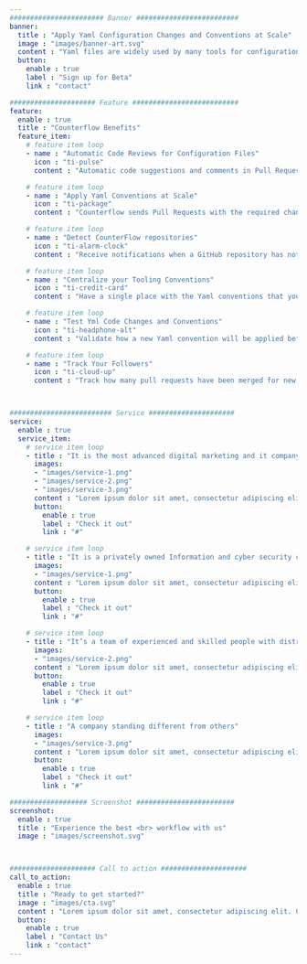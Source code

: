 ```yaml
---
####################### Banner #########################
banner:
  title : "Apply Yaml Configuration Changes and Conventions at Scale"
  image : "images/banner-art.svg"
  content : "Yaml files are widely used by many tools for configuration purposes: GitHub Actions, Kubernetes, Travis, Spinnaker, AWS Cloud Formation, Google Cloud, Ansible, Docker Compose, Open Shift, etc.. It is very hard to manage conventions at scale. Counterflow is a GitHub bot to help you to apply changes and enforce conventions to yaml files in all your repositories from Slack"
  button:
    enable : true
    label : "Sign up for Beta"
    link : "contact"

##################### Feature ##########################
feature:
  enable : true
  title : "Counterflow Benefits"
  feature_item:
    # feature item loop
    - name : "Automatic Code Reviews for Configuration Files"
      icon : "ti-pulse"
      content : "Automatic code suggestions and comments in Pull Requests to share enforce your yaml conventions"

    # feature item loop
    - name : "Apply Yaml Conventions at Scale"
      icon : "ti-package"
      content : "Counterflow sends Pull Requests with the required changes to all your repositories from a single Slack command"

    # feature item loop
    - name : "Detect CounterFlow repositories"
      icon : "ti-alarm-clock"
      content : "Receive notifications when a GitHub repository has not applied or has decided to violate a Yaml convention after a deadline"

    # feature item loop
    - name : "Centralize your Tooling Conventions"
      icon : "ti-credit-card"
      content : "Have a single place with the Yaml conventions that you want to reinforce in all your repositories."

    # feature item loop
    - name : "Test Yml Code Changes and Conventions"
      icon : "ti-headphone-alt"
      content : "Validate how a new Yaml convention will be applied before sending Pull Requests"

    # feature item loop
    - name : "Track Your Followers"
      icon : "ti-cloud-up"
      content : "Track how many pull requests have been merged for new conventions and which pull requests are violating them"



######################### Service #####################
service:
  enable : true
  service_item:
    # service item loop
    - title : "It is the most advanced digital marketing and it company."
      images:
      - "images/service-1.png"
      - "images/service-2.png"
      - "images/service-3.png"
      content : "Lorem ipsum dolor sit amet, consectetur adipiscing elit. Consequat tristique eget amet, tempus eu at consecttur. Leo facilisi nunc viverra tellus. Ac laoreet sit vel consquat. consectetur adipiscing elit. Consequat tristique eget amet, tempus eu at consecttur. Leo facilisi nunc viverra tellus. Ac laoreet sit vel consquat."
      button:
        enable : true
        label : "Check it out"
        link : "#"

    # service item loop
    - title : "It is a privately owned Information and cyber security company"
      images:
      - "images/service-1.png"
      content : "Lorem ipsum dolor sit amet, consectetur adipiscing elit. Consequat tristique eget amet, tempus eu at consecttur. Leo facilisi nunc viverra tellus. Ac laoreet sit vel consquat. consectetur adipiscing elit. Consequat tristique eget amet, tempus eu at consecttur. Leo facilisi nunc viverra tellus. Ac laoreet sit vel consquat."
      button:
        enable : true
        label : "Check it out"
        link : "#"

    # service item loop
    - title : "It’s a team of experienced and skilled people with distributions"
      images:
      - "images/service-2.png"
      content : "Lorem ipsum dolor sit amet, consectetur adipiscing elit. Consequat tristique eget amet, tempus eu at consecttur. Leo facilisi nunc viverra tellus. Ac laoreet sit vel consquat. consectetur adipiscing elit. Consequat tristique eget amet, tempus eu at consecttur. Leo facilisi nunc viverra tellus. Ac laoreet sit vel consquat."
      button:
        enable : true
        label : "Check it out"
        link : "#"

    # service item loop
    - title : "A company standing different from others"
      images:
      - "images/service-3.png"
      content : "Lorem ipsum dolor sit amet, consectetur adipiscing elit. Consequat tristique eget amet, tempus eu at consecttur. Leo facilisi nunc viverra tellus. Ac laoreet sit vel consquat. consectetur adipiscing elit. Consequat tristique eget amet, tempus eu at consecttur. Leo facilisi nunc viverra tellus. Ac laoreet sit vel consquat."
      button:
        enable : true
        label : "Check it out"
        link : "#"

################### Screenshot ########################
screenshot:
  enable : true
  title : "Experience the best <br> workflow with us"
  image : "images/screenshot.svg"



##################### Call to action #####################
call_to_action:
  enable : true
  title : "Ready to get started?"
  image : "images/cta.svg"
  content : "Lorem ipsum dolor sit amet, consectetur adipiscing elit. Consequat tristique eget amet, tempus eu at consecttur."
  button:
    enable : true
    label : "Contact Us"
    link : "contact"
---
```

